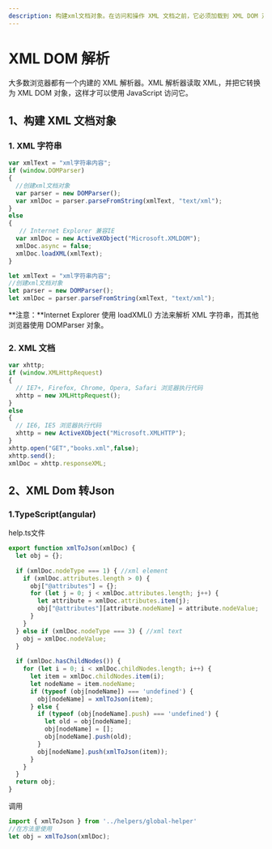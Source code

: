 ```yaml
---
description: 构建xml文档对象。在访问和操作 XML 文档之前，它必须加载到 XML DOM 对象。
---
```


# XML DOM 解析

大多数浏览器都有一个内建的 XML 解析器。XML 解析器读取 XML，并把它转换为 XML DOM 对象，这样才可以使用 JavaScript 访问它。

## 1、构建 XML 文档对象

### 1. XML 字符串

```javascript
var xmlText = "xml字符串内容";
if (window.DOMParser)
{
  //创建xml文档对象
  var parser = new DOMParser();
  var xmlDoc = parser.parseFromString(xmlText, "text/xml");
}
else
{
   // Internet Explorer 兼容IE
  var xmlDoc = new ActiveXObject("Microsoft.XMLDOM");
  xmlDoc.async = false;
  xmlDoc.loadXML(xmlText); 
}
```

```javascript
let xmlText = "xml字符串内容";
//创建xml文档对象
let parser = new DOMParser();
let xmlDoc = parser.parseFromString(xmlText, "text/xml");
```

 **注意：**Internet Explorer 使用 loadXML\(\) 方法来解析 XML 字符串，而其他浏览器使用 DOMParser 对象。

### 2. XML 文档

```javascript
var xhttp;
if (window.XMLHttpRequest)
{
  // IE7+, Firefox, Chrome, Opera, Safari 浏览器执行代码
  xhttp = new XMLHttpRequest();
}
else
{
  // IE6, IE5 浏览器执行代码
  xhttp = new ActiveXObject("Microsoft.XMLHTTP");
}
xhttp.open("GET","books.xml",false);
xhttp.send();
xmlDoc = xhttp.responseXML;
```

## 2、XML Dom 转Json

### 1.TypeScript\(angular\)

help.ts文件

```typescript
export function xmlToJson(xmlDoc) {
  let obj = {};
  
  if (xmlDoc.nodeType === 1) { //xml element
    if (xmlDoc.attributes.length > 0) {
      obj["@attributes"] = {};
      for (let j = 0; j < xmlDoc.attributes.length; j++) {
        let attribute = xmlDoc.attributes.item(j);
        obj["@attributes"][attribute.nodeName] = attribute.nodeValue;
      }
    }
  } else if (xmlDoc.nodeType === 3) { //xml text
    obj = xmlDoc.nodeValue;
  }
  
  if (xmlDoc.hasChildNodes()) {
    for (let i = 0; i < xmlDoc.childNodes.length; i++) {
      let item = xmlDoc.childNodes.item(i);
      let nodeName = item.nodeName;
      if (typeof (obj[nodeName]) === 'undefined') {
        obj[nodeName] = xmlToJson(item);
      } else {
        if (typeof (obj[nodeName].push) === 'undefined') {
          let old = obj[nodeName];
          obj[nodeName] = [];
          obj[nodeName].push(old);
        }
        obj[nodeName].push(xmlToJson(item));
      }
    }
  }
  return obj;
}
```

调用

```javascript
import { xmlToJson } from '../helpers/global-helper'
//在方法里使用
let obj = xmlToJson(xmlDoc);
```

